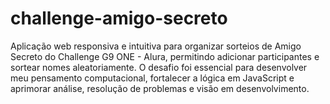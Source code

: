 # challenge-amigo-secreto
Aplicação web responsiva e intuitiva para organizar sorteios de Amigo Secreto do Challenge G9 ONE - Alura, permitindo adicionar participantes e sortear nomes aleatoriamente. O desafio foi essencial para desenvolver meu pensamento computacional, fortalecer a lógica em JavaScript e aprimorar análise, resolução de problemas e visão em desenvolvimento.
